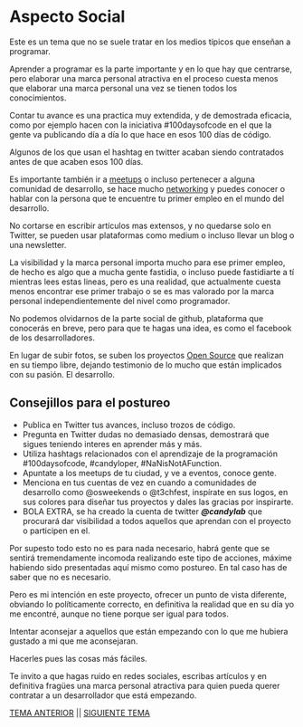 # Aspecto Social
Este es un tema que no se suele tratar en los medios típicos que enseñan a programar.

Aprender a programar es la parte importante y en lo que hay que centrarse, pero elaborar una marca personal atractiva en el proceso cuesta menos que elaborar una marca personal una vez se tienen todos los conocimientos.

Contar tu avance es una practica muy extendida, y de demostrada eficacia, como por ejemplo hacen con la iniciativa #100daysofcode en el que la gente va publicando día a día lo que hace en esos 100 días de código.

Algunos de los que usan el hashtag en twitter acaban siendo contratados antes de que acaben esos 100 días.

Es importante también ir a [meetups](./glosario.md#meetup) o incluso pertenecer a alguna comunidad de desarrollo, se hace mucho [networking](./glosario.md#networking) y puedes conocer o hablar con la persona que te encuentre tu primer empleo en el mundo del desarrollo.

No cortarse en escribir artículos mas extensos, y no quedarse solo en Twitter, se pueden usar plataformas como medium o incluso llevar un blog o una newsletter.

La visibilidad y la marca personal importa mucho para ese primer empleo, de hecho es algo que a mucha gente fastidia, o incluso puede fastidiarte a tí mientras lees estas lineas, pero es una realidad, que actualmente cuesta menos encontrar ese primer trabajo o se es mas valorado por la marca personal independientemente del nivel como programador.

No podemos olvidarnos de la parte social de github, plataforma que conocerás en breve, pero para que te hagas una idea, es como el facebook de los desarrolladores.

En lugar de subir fotos, se suben los proyectos [Open Source](./glosario.md#open-source) que realizan en su tiempo libre, dejando testimonio de lo mucho que están implicados con su pasión. El desarrollo.

## Consejillos para el postureo

- Publica en Twitter tus avances, incluso trozos de código.
- Pregunta en Twitter dudas no demasiado densas, demostrará que sigues teniendo interes en aprender más y más.
- Utiliza hashtags relacionados con el aprendizaje de la programación #100daysofcode, #candyloper, #NaNisNotAFunction.
- Apuntate a los meetups de tu ciudad, y ve a eventos, conoce gente.
- Menciona en tus cuentas de vez en cuando a comunidades de desarrollo como @osweekends o @t3chfest, inspírate en sus logos, en sus colores para diseñar tus proyectos y dales las gracias por inspirarte.
- BOLA EXTRA, se ha creado la cuenta de twitter ***@candylab*** que procurará dar visibilidad a todos aquellos que aprendan con el proyecto o participen en el.

Por supesto todo esto no es para nada necesario, habrá gente que se sentirá tremendamente incomoda realizando este tipo de acciones, máxime habiendo sido presentadas aquí mismo como postureo. En tal caso has de saber que no es necesario.

Pero es mi intención en este proyecto, ofrecer un punto de vista diferente, obviando lo políticamente correcto, en definitiva la realidad que en su día yo me encontré, aunque no tiene porque ser igual para todos.

Intentar aconsejar a aquellos que están empezando con lo que me hubiera gustado a mi que me aconsejaran.

Hacerles pues las cosas más fáciles.

Te invito a que hagas ruido en redes sociales, escribas artículos y en definitiva fragües una marca personal atractiva para quien pueda querer contratar a un desarrollador que está empezando.

[TEMA ANTERIOR](./quienhaceque.md) || [SIGUIENTE TEMA](./git.md)